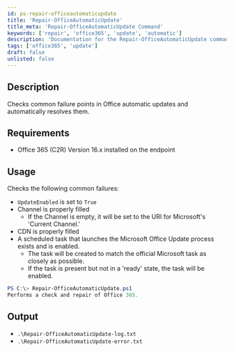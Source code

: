 ```yaml
---
id: ps-repair-officeautomaticupdate
title: 'Repair-OfficeAutomaticUpdate'
title_meta: 'Repair-OfficeAutomaticUpdate Command'
keywords: ['repair', 'office365', 'update', 'automatic']
description: 'Documentation for the Repair-OfficeAutomaticUpdate command to check and resolve common failure points in Office automatic updates.'
tags: ['office365', 'update']
draft: false
unlisted: false
---
```


## Description
Checks common failure points in Office automatic updates and automatically resolves them.

## Requirements
- Office 365 (C2R) Version 16.x installed on the endpoint

## Usage
Checks the following common failures:
- `UpdateEnabled` is set to `True`
- Channel is properly filled
  - If the Channel is empty, it will be set to the URI for Microsoft's 'Current Channel.'
- CDN is properly filled
- A scheduled task that launches the Microsoft Office Update process exists and is enabled.
  - The task will be created to match the official Microsoft task as closely as possible.
  - If the task is present but not in a 'ready' state, the task will be enabled.

```powershell
PS C:\> Repair-OfficeAutomaticUpdate.ps1
Performs a check and repair of Office 365.
```

## Output
- `.\Repair-OfficeAutomaticUpdate-log.txt`
- `.\Repair-OfficeAutomaticUpdate-error.txt`

